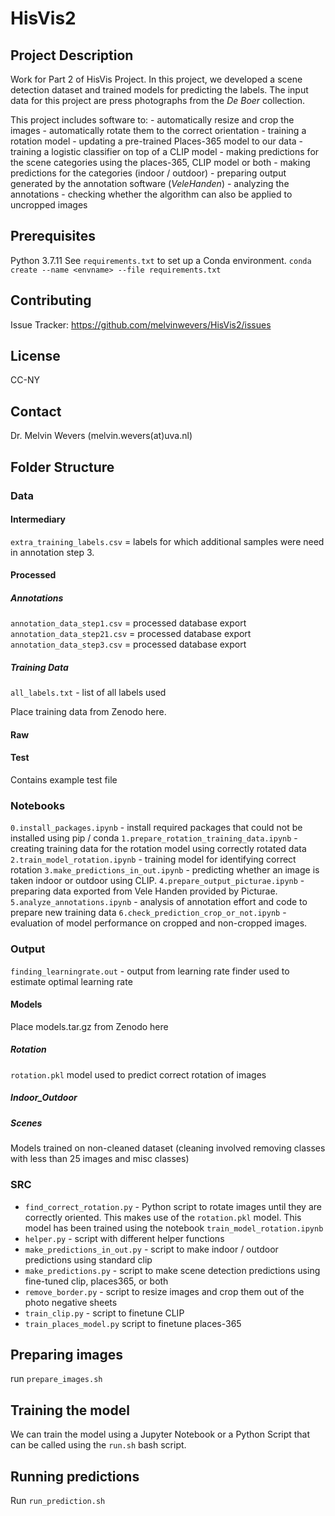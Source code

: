 # HisVis2

## Project Description
Work for Part 2 of HisVis Project. In this project, we developed a scene detection dataset and trained models for predicting the labels. 
The input data for this project are press photographs from the _De Boer_ collection. 

This project includes software to:
    - automatically resize and crop the images
    - automatically rotate them to the correct orientation
    - training a rotation model
    - updating a pre-trained Places-365 model to our data
    - training a logistic classifier on top of a CLIP model 
    - making predictions for the scene categories using the places-365, CLIP model or both
    - making predictions for the categories (indoor / outdoor)
    - preparing output generated by the annotation software (_VeleHanden_)
    - analyzing the annotations
    - checking whether the algorithm can also be applied to uncropped images

## Prerequisites

Python 3.7.11
See `requirements.txt` to set up a Conda environment. 
`conda create --name <envname> --file requirements.txt`


## Contributing
Issue Tracker: https://github.com/melvinwevers/HisVis2/issues


## License
CC-NY


## Contact
Dr. Melvin Wevers (melvin.wevers(at)uva.nl)


## Folder Structure

### Data

#### Intermediary
`extra_training_labels.csv` = labels for which additional samples were need in annotation step 3.

#### Processed

##### Annotations
`annotation_data_step1.csv` = processed database export
`annotation_data_step21.csv` = processed database export
`annotation_data_step3.csv` = processed database export

##### Training Data
`all_labels.txt` - list of all labels used

Place training data from Zenodo here.

#### Raw

#### Test
Contains example test file


### Notebooks
`0.install_packages.ipynb` - install required packages that could not be installed using pip / conda
`1.prepare_rotation_training_data.ipynb` - creating training data for the rotation model using correctly rotated data
`2.train_model_rotation.ipynb` - training model for identifying correct rotation
`3.make_predictions_in_out.ipynb` - predicting whether an image is taken indoor or outdoor using CLIP. 
`4.prepare_output_picturae.ipynb` - preparing data exported from Vele Handen provided by Picturae.
`5.analyze_annotations.ipynb` - analysis of annotation effort and code to prepare new training data
`6.check_prediction_crop_or_not.ipynb` - evaluation of model performance on cropped and non-cropped images. 

### Output
`finding_learningrate.out` - output from learning rate finder used to estimate optimal learning rate

#### Models
Place models.tar.gz from Zenodo here

##### Rotation
`rotation.pkl` model used to predict correct rotation of images 

##### Indoor_Outdoor

##### Scenes
Models trained on non-cleaned dataset (cleaning involved removing classes with less than 25 images and misc classes)

### SRC

- `find_correct_rotation.py` - Python script to rotate images until they are correctly oriented. This makes use of the `rotation.pkl` model. This model has been trained using the notebook `train_model_rotation.ipynb`
- `helper.py` - script with different helper functions
- `make_predictions_in_out.py` - script to make indoor / outdoor predictions using standard clip
- `make_predictions.py` - script to make scene detection predictions using fine-tuned clip, places365, or both
- `remove_border.py` - script to resize images and crop them out of the photo negative sheets
- `train_clip.py` - script to finetune CLIP
- `train_places_model.py` script to finetune places-365


## Preparing images

run `prepare_images.sh`

## Training the model 

We can train the model using a Jupyter Notebook or a Python Script that can be called using the `run.sh` bash script. 

## Running predictions

Run `run_prediction.sh`


